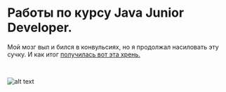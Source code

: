 # Работы по курсу Java Junior Developer.
Мой мозг выл и бился в конвульсиях, но я продолжал насиловать эту сучку.
И как итог <A href = "https://github.com/Tpeukc/wetpussy/tree/ITMO/DZ/src">получилась вот эта хрень.</A><BR>

<br>

![alt text](https://pp.userapi.com/c836636/v836636104/36509/AUsfSjaUCjE.jpg)
